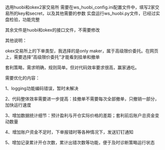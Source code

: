 

选用huobi和okex2家交易所
需要在ws_huobi_config.ini配置文件中，填写2家交易所的key和secret，以及其他需要的参数
实盘运行ws_huobi.py文件，已经过实盘检验，功能完整

其余文件是huobi和okex的接口文件，不需要修改

其他说明：

okex交易所上的下单类型，我选择的是only maker，属于高级限价委托。在网页上，需要选择“高级限价委托”才能看到挂单和撤单

套利策略，需求明确，规则简单。但对代码效率要求很高，赢家通吃。

需要优化的内容：

1、logging功能编码错误，暂时未解决

2、代码整体效率需要进一步提高：挂撤单不需要每次全部撤单，只撤销一部分，加快运行速度

3、增加数据统计细节：预计盈利与开仓实际价格的差距；套利前后账户总资金变动数量

4、增加账户资金不足时，下单报错时等各种情况下，发送钉钉通知

5、增加记录累计开仓次数，累计出错次数等功能，便于及时诊断策略运行状态
